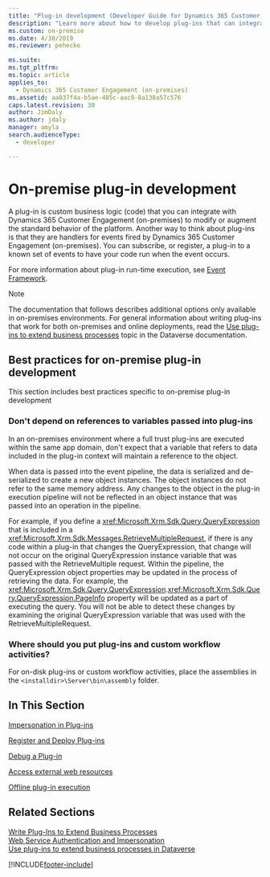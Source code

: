 ```yaml
---
title: "Plug-in development (Developer Guide for Dynamics 365 Customer Engagement (on-premises)) | MicrosoftDocs"
description: "Learn more about how to develop plug-ins that can integrate with Dynamics 365 Customer Engagement (on-premises) to modify or augment the standard behavior of the platform. "
ms.custom: on-premise
ms.date: 4/30/2019
ms.reviewer: pehecke

ms.suite: 
ms.tgt_pltfrm: 
ms.topic: article
applies_to: 
  - Dynamics 365 Customer Engagement (on-premises)
ms.assetid: aa037f4a-b5ae-485c-aac9-8a138a57c576
caps.latest.revision: 30
author: JimDaly
ms.author: jdaly
manager: amyla
search.audienceType: 
  - developer

---
```

# On-premise plug-in development

A plug-in is custom business logic (code) that you can integrate with Dynamics 365 Customer Engagement (on-premises) to modify or augment the standard behavior of the platform. Another way to think about plug-ins is that they are handlers for events fired by Dynamics 365 Customer Engagement (on-premises). You can subscribe, or register, a plug-in to a known set of events to have your code run when the event occurs.
  
 For more information about plug-in run-time execution, see [Event Framework](/powerapps/developer/common-data-service/event-framework). 

 > [!NOTE]
> The documentation that follows describes additional options only available in on-premises environments. For general information about writing plug-ins that work for both on-premises and online deployments, read the [Use plug-ins to extend business processes](/powerapps/developer/common-data-service/plug-ins) topic in the Dataverse documentation. 
  
## Best practices for on-premise plug-in development

This section includes best practices specific to on-premise plug-in development

### Don't depend on references to variables passed into plug-ins

In an on-premises environment where a full trust plug-ins are executed within the same app domain, don't expect that a variable that refers to data included in the plug-in context will maintain a reference to the object.

When data is passed into the event pipeline, the data is serialized and de-serialized to create a new object instances. The object instances do not refer to the same memory address. Any changes to the object in the plug-in execution pipeline will not be reflected in an object instance that was passed into an operation in the pipeline.

For example, if you define a <xref:Microsoft.Xrm.Sdk.Query.QueryExpression> that is included in a <xref:Microsoft.Xrm.Sdk.Messages.RetrieveMultipleRequest>, if there is any code within a plug-in that changes the QueryExpression, that change will not occur on the original QueryExpression instance variable that was passed with the RetrieveMultiple request. Within the pipeline, the QueryExpression object properties may be updated in the process of retrieving the data. For example, the <xref:Microsoft.Xrm.Sdk.Query.QueryExpression>.<xref:Microsoft.Xrm.Sdk.Query.QueryExpression.PageInfo> property will be updated as a part of executing the query. You will not be able to detect these changes by examining the original QueryExpression variable that was used with the RetrieveMultipleRequest.

### Where should you put plug-ins and custom workflow activities?

For on-disk plug-ins or custom workflow activities, place the assemblies in the `<installdir>\Server\bin\assembly` folder.

## In This Section

 [Impersonation in Plug-ins](impersonation-plugins.md)  

 [Register and Deploy Plug-ins](register-deploy-plugins.md)  
  
 [Debug a Plug-in](debug-plugin.md) 

 [Access external web resources](access-web-resources.md)  

 [Offline plug-in execution](support-offline-execution.md)  
  
## Related Sections  
 [Write Plug-Ins to Extend Business Processes](write-plugin-extend-business-processes.md) <br/> 
 [Web Service Authentication and Impersonation](authenticate-users.md) <br/>
 [Use plug-ins to extend business processes in Dataverse](/powerapps/developer/common-data-service/plug-ins)


[!INCLUDE[footer-include](../../../includes/footer-banner.md)]